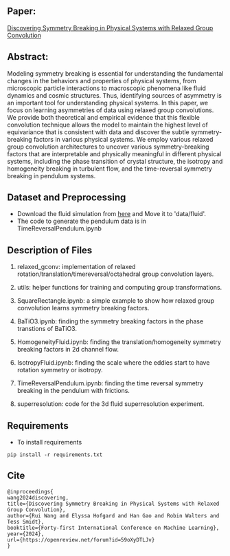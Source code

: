 ## Paper: 
[Discovering Symmetry Breaking in Physical Systems with Relaxed Group Convolution](https://arxiv.org/abs/2310.02299)

## Abstract:
Modeling symmetry breaking is essential for understanding the fundamental changes in the behaviors and properties of physical systems, from microscopic particle interactions to macroscopic phenomena like fluid dynamics and cosmic structures. Thus, identifying sources of asymmetry is an important tool for understanding physical systems. In this paper, we focus on learning asymmetries of data using relaxed group convolutions.  We provide both theoretical and empirical evidence that this flexible convolution technique allows the model to maintain the highest level of equivariance that is consistent with data and discover the subtle symmetry-breaking factors in various physical systems. We employ various relaxed group convolution architectures to uncover various symmetry-breaking factors that are interpretable and physically meaningful in different physical systems, including the phase transition of crystal structure, the isotropy and homogeneity breaking in turbulent flow, and the time-reversal symmetry breaking in pendulum systems.

## Dataset and Preprocessing
- Download the fluid simulation from [here](https://drive.google.com/file/d/1QVINJZ44Lm7EhK5iaSiisb-vT0Xs9LYF/view?usp=sharing) and Move it to 'data/fluid'.
- The code to generate the pendulum data is in TimeReversalPendulum.ipynb



## Description of Files
1. relaxed_gconv: implementation of relaxed rotation/translation/timereversal/octahedral group convolution layers.

2. utils: helper functions for training and computing group transformations. 

3. SquareRectangle.ipynb: a simple example to show how relaxed group convolution learns symmetry breaking factors. 
     
3. BaTiO3.ipynb: finding the symmetry breaking factors in the phase transtions of BaTiO3.

4. HomogeneityFluid.ipynb: finding the translation/homogeneity symmetry breaking factors in 2d channel flow. 

5. IsotropyFluid.ipynb: finding the scale where the eddies start to have rotation symmetry or isotropy. 

6. TimeReversalPendulum.ipynb: finding the time reversal symmetry breaking in the pendulum with frictions. 

7. superresolution: code for the 3d fluid superresolution experiment. 


## Requirements
- To install requirements
```
pip install -r requirements.txt
```

## Cite
```
@inproceedings{
wang2024discovering,
title={Discovering Symmetry Breaking in Physical Systems with Relaxed Group Convolution},
author={Rui Wang and Elyssa Hofgard and Han Gao and Robin Walters and Tess Smidt},
booktitle={Forty-first International Conference on Machine Learning},
year={2024},
url={https://openreview.net/forum?id=59oXyDTLJv}
}
```
